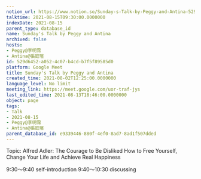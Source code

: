```yaml
---
notion_url: https://www.notion.so/Sunday-s-Talk-by-Peggy-and-Antina-529d6452a0524c07b4cdb7f5f89585d0
talktime: 2021-08-15T09:30:00.0000000
indexDate: 2021-08-15
parent_type: database_id
name: Sunday's Talk by Peggy and Antina
archived: false
hosts:
- Peggy@李明霈
- Antina@張庭瑄
id: 529d6452-a052-4c07-b4cd-b7f5f89585d0
platform: Google Meet
title: Sunday's Talk by Peggy and Antina
created_time: 2021-08-02T12:25:00.0000000
language_level: No limit
meeting_link: https://meet.google.com/uor-traf-jys
last_edited_time: 2021-08-13T18:46:00.0000000
object: page
tags:
- Talk
- 2021-08-15
- Peggy@李明霈
- Antina@張庭瑄
parent_database_id: e9339446-880f-4ef0-8ad7-8ad1f507dded
---
```


Topic: Alfred Adler: The Courage to Be Disliked
How to Free Yourself, Change Your Life and Achieve Real Happiness

9:30～9:40 self-introduction
9:40～10:30 discussing


